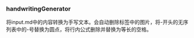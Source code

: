 <h3>handwritingGenerator</h3>

将input.md中的内容转换为手写文本。会自动删除<img>标签中的图片，将-开头的无序列表中的-号替换为圆点，将行内公式删除并替换为等长的空格。